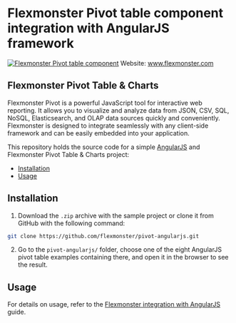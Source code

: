 # Flexmonster Pivot table component integration with AngularJS framework
[![Flexmonster Pivot table component](https://cdn.flexmonster.com/landing.png)](http://flexmonster.com)
Website: www.flexmonster.com

## Flexmonster Pivot Table & Charts

Flexmonster Pivot is a powerful JavaScript tool for interactive web reporting. It allows you to visualize and analyze data from JSON, CSV, SQL, NoSQL, Elasticsearch, and OLAP data sources quickly and conveniently. Flexmonster is designed to integrate seamlessly with any client-side framework and can be easily embedded into your application.

This repository holds the source code for a simple [AngularJS](https://angularjs.org/) and Flexmonster Pivot Table & Charts project:

- [Installation](#installation)
- [Usage](#usage)

## Installation

1. Download the `.zip` archive with the sample project or clone it from GitHub with the following command:

```bash
git clone https://github.com/flexmonster/pivot-angularjs.git
```

2. Go to the `pivot-angularjs/` folder, choose one of the eight AngularJS pivot table examples containing there, and open it in the browser to see the result.

## Usage

For details on usage, refer to the [Flexmonster integration with AngularJS](https://www.flexmonster.com/doc/integration-with-angularjs/) guide.
